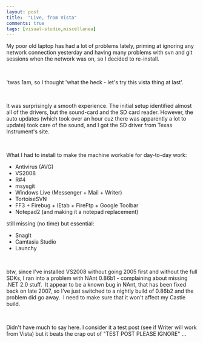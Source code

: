 ```yaml
---
layout: post
title:  "Live, from Vista"
comments: true
tags: [visual-studio,miscellanea]
---
```



My poor old laptop has had a lot of problems lately, priming at ignoring any network connection yesterday and having many problems with svn and git sessions when the network was on, so I decided to re-install.

&#160;

'twas 1am, so I thought 'what the heck - let's try this vista thing at last'.

&#160;

It was surprisingly a smooth experience. The initial setup identified almost all of the drivers, but the sound-card and the SD card reader. However, the auto updates (which took over an hour cuz there was apparently a lot to update) took care of the sound, and I got the SD driver from Texas Instrument's site.

&#160;

What I had to install to make the machine workable for day-to-day work:

- Antivirus (AVG)
- VS2008
- R#4
- msysgit
- Windows Live (Messenger + Mail + Writer)
- TortoiseSVN
- FF3 + Firebug + IEtab + FireFtp + Google Toolbar
- Notepad2 (and making it a notepad replacement)


still missing (no time) but essential:

- SnagIt
- Camtasia Studio
- Launchy


&#160;

btw, since I've installed VS2008 without going 2005 first and without the full SDKs, I ran into a problem with NAnt 0.86b1 - complaining about missing .NET 2.0 stuff.&#160; It appear to be a known bug in NAnt, that has been fixed back on late 2007, so I've just switched to a nightly build of 0.86b2 and the problem did go away.&#160; I need to make sure that it won't affect my Castle build.

&#160;

Didn't have much to say here. I consider it a test post (see if Writer will work from Vista) but it beats the crap out of &quot;TEST POST PLEASE IGNORE&quot; ... 

